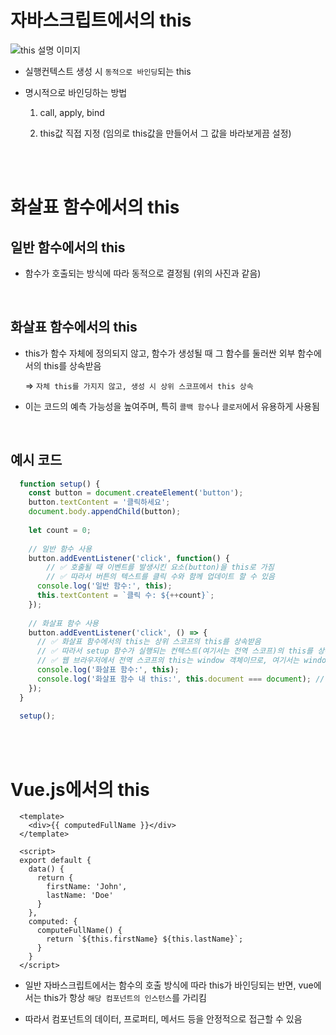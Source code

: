 # 자바스크립트에서의 this

![this 설명 이미지](https://img1.daumcdn.net/thumb/R1280x0/?scode=mtistory2&fname=https%3A%2F%2Fblog.kakaocdn.net%2Fdn%2F8VQjy%2FbtscjmkMnqS%2FB6FkkLKeTcRnZJYAnZDbx0%2Fimg.png)

- 실행컨텍스트 생성 시 `동적으로 바인딩`되는 this

- 명시적으로 바인딩하는 방법
  
    1. call, apply, bind

    2. this값 직접 지정 (임의로 this값을 만들어서 그 값을 바라보게끔 설정)
 
<br /><br />

# 화살표 함수에서의 this

## 일반 함수에서의 this

- 함수가 호출되는 방식에 따라 동적으로 결정됨 (위의 사진과 같음)

<br />

## 화살표 함수에서의 this

- this가 함수 자체에 정의되지 않고, 함수가 생성될 때 그 함수를 둘러싼 외부 함수에서의 this를 상속받음
    
    ⇒ `자체 this를 가지지 않고, 생성 시 상위 스코프에서 this 상속`
    
- 이는 코드의 예측 가능성을 높여주며, 특히 `콜백 함수`나 `클로저`에서 유용하게 사용됨

<br />

## 예시 코드

```javascript
  function setup() {
    const button = document.createElement('button');
    button.textContent = '클릭하세요';
    document.body.appendChild(button);
  
    let count = 0;
  
    // 일반 함수 사용
    button.addEventListener('click', function() {
  		// ✅ 호출될 때 이벤트를 발생시킨 요소(button)을 this로 가짐
  		// ✅ 따라서 버튼의 텍스트를 클릭 수와 함께 업데이트 할 수 있음
      console.log('일반 함수:', this);
      this.textContent = `클릭 수: ${++count}`;
    });
  
    // 화살표 함수 사용
    button.addEventListener('click', () => {
  	  // ✅ 화살표 함수에서의 this는 상위 스코프의 this를 상속받음
  	  // ✅ 따라서 setup 함수가 실행되는 컨텍스트(여기서는 전역 스코프)의 this를 상속받음
  	  // ✅ 웹 브라우저에서 전역 스코프의 this는 window 객체이므로, 여기서는 window가 됨
      console.log('화살표 함수:', this);
      console.log('화살표 함수 내 this:', this.document === document); // true
    });
  }
  
  setup();
```

<br /><br />

#  Vue.js에서의 this

```vue
  <template>
    <div>{{ computedFullName }}</div>
  </template>
  
  <script>
  export default {
    data() {
      return {
        firstName: 'John',
        lastName: 'Doe'
      }
    },
    computed: {
      computeFullName() {
        return `${this.firstName} ${this.lastName}`;
      }
    }
  </script>
```

- 일반 자바스크립트에서는 함수의 호출 방식에 따라 this가 바인딩되는 반면, vue에서는 this가 항상 `해당 컴포넌트의 인스턴스`를 가리킴
  
- 따라서 컴포넌트의 데이터, 프로퍼티, 메서드 등을 안정적으로 접근할 수 있음
